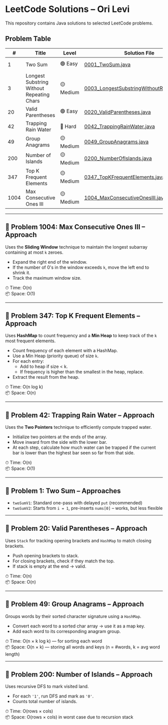 # LeetCode Solutions – Ori Levi

This repository contains Java solutions to selected LeetCode problems.

## Problem Table

| #    | Title                                     | Level    | Solution File                                             | Approaches                          |
|------|-------------------------------------------|----------|-----------------------------------------------------------|-------------------------------------|
| 1    | Two Sum                                   | 🟢 Easy   | [0001_TwoSum.java](java/0001_TwoSum.java)                 | HashMap (2 versions)                |
| 3    | Longest Substring Without Repeating Chars | 🟡 Medium | [0003_LongestSubstringWithoutRepeating.java](java/0003_LongestSubstringWithoutRepeating.java) | Sliding Window, HashMap, HashSet |
| 20   | Valid Parentheses                         | 🟢 Easy   | [0020_ValidParentheses.java](java/0020_ValidParentheses.java) | Stack, HashMap                  |
| 42   | Trapping Rain Water                       | 🔴 Hard   | [0042_TrappingRainWater.java](java/0042_TrappingRainWater.java) | Two Pointers                  |
| 49   | Group Anagrams                            | 🟡 Medium | [0049_GroupAnagrams.java](java/0049_groupAnagrams.java)   | HashMap, Char Sorting              |
| 200  | Number of Islands                         | 🟡 Medium | [0200_NumberOfIslands.java](java/0200_NumberOfIslands.java) | DFS (recursive)                |
| 347  | Top K Frequent Elements                   | 🟡 Medium | [0347_TopKFrequentElements.java](java/0347_TopKFrequentElements.java) | HashMap, Min Heap             |
| 1004 | Max Consecutive Ones III                  | 🟡 Medium | [1004_MaxConsecutiveOnesIII.java](java/1004_MaxConsecutiveOnes3.java) | Sliding Window               |

---

## 🧩 Problem 1004: Max Consecutive Ones III – Approach

Uses the **Sliding Window** technique to maintain the longest subarray containing at most `k` zeroes.

- Expand the right end of the window.
- If the number of 0's in the window exceeds `k`, move the left end to shrink it.
- Track the maximum window size.

⏱ Time: O(n)  
📦 Space: O(1)

---

## 🧩 Problem 347: Top K Frequent Elements – Approach

Uses **HashMap** to count frequency and a **Min Heap** to keep track of the `k` most frequent elements.

- Count frequency of each element with a HashMap.
- Use a Min Heap (priority queue) of size `k`.
- For each entry:
  - Add to heap if size < k.
  - If frequency is higher than the smallest in the heap, replace.
- Extract the result from the heap.

⏱ Time: O(n log k)  
📦 Space: O(n)

---

## 🧩 Problem 42: Trapping Rain Water – Approach

Uses the **Two Pointers** technique to efficiently compute trapped water.

- Initialize two pointers at the ends of the array.
- Move inward from the side with the lower bar.
- At each step, calculate how much water can be trapped if the current bar is lower than the highest bar seen so far from that side.

⏱ Time: O(n)  
📦 Space: O(1)

---

## 🧩 Problem 1: Two Sum – Approaches

- `twoSumV1`: Standard one-pass with delayed `put` (recommended)
- `twoSumV2`: Starts from `i = 1`, pre-inserts `nums[0]` – works, but less flexible

---

## 🧩 Problem 20: Valid Parentheses – Approach

Uses `Stack` for tracking opening brackets and `HashMap` to match closing brackets.

- Push opening brackets to stack.
- For closing brackets, check if they match the top.
- If stack is empty at the end → valid.

⏱ Time: O(n)  
📦 Space: O(n)

---

## 🧩 Problem 49: Group Anagrams – Approach

Groups words by their sorted character signature using a `HashMap`.

- Convert each word to a sorted char array → use it as a map key.
- Add each word to its corresponding anagram group.

⏱ Time: O(n × k log k) — for sorting each word  
📦 Space: O(n × k) — storing all words and keys (n = #words, k = avg word length)

---

## 🧩 Problem 200: Number of Islands – Approach

Uses recursive DFS to mark visited land.

- For each `'1'`, run DFS and mark as `'0'`.
- Counts total number of islands.

⏱ Time: O(rows × cols)  
📦 Space: O(rows × cols) in worst case due to recursion stack
